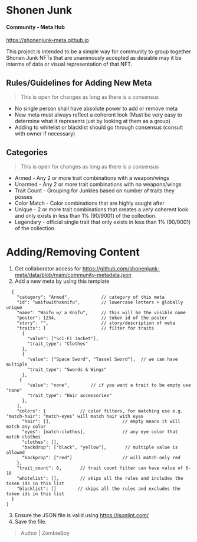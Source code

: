 # Shonen Junk
#### Community - Meta Hub

https://shonenjunk-meta.github.io

This project is intended to be a simple way for community to group together Shonen Junk NFTs that are unanimously accepted as desiable may it be interms of data or visual representation of that NFT.

## Rules/Guidelines for Adding New Meta
>This is open for changes as long as there is a consensus
- No single person shall have absolute power to add or remove meta
- New meta must always reflect a coherent look (Must be very easy to determine what it represents just by looking at them as a group)
- Adding to whitelist or blacklist should go through consensus (consult with owner if necessary)


## Categories
>This is open for changes as long as there is a consensus

- Armed - Any 2 or more trait combinations with a weapon/wings
- Unarmed - Any 2 or more trait combinations with no weapons/wings
- Trait Count - Grouping for Junkies based on number of traits they posses
- Color Match - Color combinations that are highly sought after
- Unique - 2 or more trait combinations that creates a very coherent look and only exists in less than 1% (90/9001) of the collection.
- Legendary - official single trait that only exists in less than 1% (90/9001) of the collection.

# Adding/Removing Content
1. Get collaborator access for https://github.com/shonenjunk-meta/data/blob/main/community-metadata.json
2. Add a new meta by using this template
```[
  {
    "category": "Armed",            // category of this meta
    "id": "waifuwithaknifu",        // lowercase letters + globally unique
    "name": "Waifu w/ a Knifu",     // this will be the visible name
    "poster": 1234,                 // token id of the poster
    "story": "",                    // story/description of meta
    "traits": [                     // filter for traits
      {
        "value": ["Sci-Fi Jacket"], 
        "trait_type": "Clothes"
      },
      {
        "value": ["Space Sword", "Tassel Sword"],  // we can have multiple
        "trait_type": "Swords & Wings"
      },
     {
        "value": "none",        // if you want a trait to be empty use "none"
        "trait_type": "Hair accessories"
      },
    ],
    "colors": {             // color filters, for matching use e.g. "match-hair": "match-eyes" will match hair with eyes
      "hair": [],                           // empty means it will match any color
      "eyes": [match-clothes],              // any eye color that match clothes
      "clothes": [],                      
      "backdrop": ["black", "yellow"],       // multiple value is allowed
      "backprop": ["red"]                   // will match only red
    },
    "trait_count": 6,       // trait count filter can have value of 6-10
    "whitelist": [],        // skips all the rules and includes the token ids in this list
    "blacklist": []        // skips all the rules and excludes the token ids in this list
  }
]
```
3. Ensure the JSON file is valid using https://jsonlint.com/
4. Save the file.


> Author | ZombieBoy
